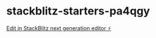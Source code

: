 # stackblitz-starters-pa4qgy

[Edit in StackBlitz next generation editor ⚡️](https://stackblitz.com/~/github.com/Pradhyumansinhkumpavat/stackblitz-starters-pa4qgy)